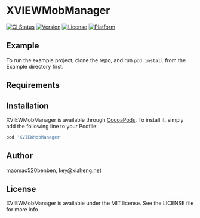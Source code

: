# XVIEWMobManager

[![CI Status](https://img.shields.io/travis/maomao520benben/XVIEWMobManager.svg?style=flat)](https://travis-ci.org/maomao520benben/XVIEWMobManager)
[![Version](https://img.shields.io/cocoapods/v/XVIEWMobManager.svg?style=flat)](https://cocoapods.org/pods/XVIEWMobManager)
[![License](https://img.shields.io/cocoapods/l/XVIEWMobManager.svg?style=flat)](https://cocoapods.org/pods/XVIEWMobManager)
[![Platform](https://img.shields.io/cocoapods/p/XVIEWMobManager.svg?style=flat)](https://cocoapods.org/pods/XVIEWMobManager)

## Example

To run the example project, clone the repo, and run `pod install` from the Example directory first.

## Requirements

## Installation

XVIEWMobManager is available through [CocoaPods](https://cocoapods.org). To install
it, simply add the following line to your Podfile:

```ruby
pod 'XVIEWMobManager'
```

## Author

maomao520benben, key@xiaheng.net

## License

XVIEWMobManager is available under the MIT license. See the LICENSE file for more info.
